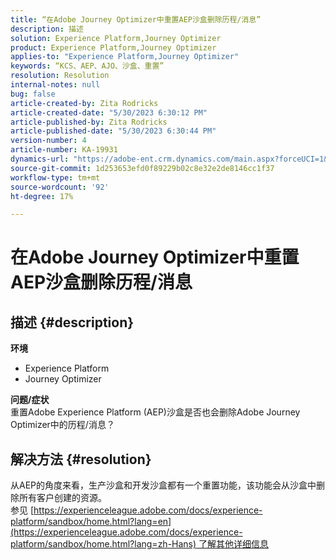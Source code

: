 ```yaml
---
title: “在Adobe Journey Optimizer中重置AEP沙盒删除历程/消息”
description: 描述
solution: Experience Platform,Journey Optimizer
product: Experience Platform,Journey Optimizer
applies-to: "Experience Platform,Journey Optimizer"
keywords: “KCS、AEP、AJO、沙盒、重置”
resolution: Resolution
internal-notes: null
bug: false
article-created-by: Zita Rodricks
article-created-date: "5/30/2023 6:30:12 PM"
article-published-by: Zita Rodricks
article-published-date: "5/30/2023 6:30:44 PM"
version-number: 4
article-number: KA-19931
dynamics-url: "https://adobe-ent.crm.dynamics.com/main.aspx?forceUCI=1&pagetype=entityrecord&etn=knowledgearticle&id=297e2603-18ff-ed11-8f6e-6045bd006b25"
source-git-commit: 1d253653efd0f89229b02c8e32e2de8146cc1f37
workflow-type: tm+mt
source-wordcount: '92'
ht-degree: 17%

---
```


# 在Adobe Journey Optimizer中重置AEP沙盒删除历程/消息

## 描述 {#description}

<b>环境</b>
- Experience Platform
- Journey Optimizer

<b>问题/症状</b><br>重置Adobe Experience Platform (AEP)沙盒是否也会删除Adobe Journey Optimizer中的历程/消息？

## 解决方法 {#resolution}

从AEP的角度来看，生产沙盒和开发沙盒都有一个重置功能，该功能会从沙盒中删除所有客户创建的资源。<br>
参见 [https://experienceleague.adobe.com/docs/experience-platform/sandbox/home.html?lang=en](https://experienceleague.adobe.com/docs/experience-platform/sandbox/home.html?lang=zh-Hans) 了解其他详细信息
